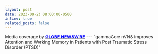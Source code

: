 ```yaml
---
layout: post
date: 2023-09-23 08:00:00-0500
inline: true
related_posts: false
---
```


Media coverage by [**<u><span style="color:blue">GLOBE NEWSWIRE</span></u>**](https://www.globenewswire.com/news-release/2023/09/27/2750322/0/en/gammaCore-Non-Invasive-Vagus-Nerve-Stimulation-nVNS-Improves-Attention-and-Working-Memory-in-Patients-with-Post-Traumatic-Stress-Disorder-PTSD.html) --- "gammaCore nVNS Improves Attention and Working Memory
in Patients with Post Traumatic Stress Disorder (PTSD)"


